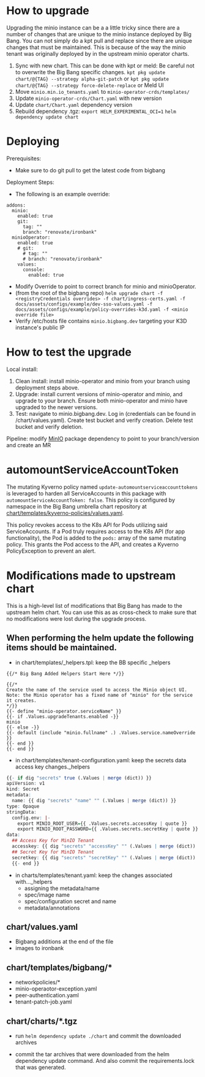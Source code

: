 # How to upgrade

Upgrading the minio instance can be a a little tricky since there are a number of changes that are unique to the minio instance deployed by Big Bang.
You can not simply do a kpt pull and replace since there are unique changes that must be maintained.   This is because of the way the minio tenant was originally deployed by
in the upstream minio operator charts.

 1. Sync with new chart. This can be done with kpt or meld:  Be careful not to overwrite the Big Bang specific changes.
 `kpt pkg update chart/@{TAG} --strategy alpha-git-patch`
 or
 `kpt pkg update chart/@{TAG} --strategy force-delete-replace`
 or
 Meld UI
 1. Move `minio.min.io_tenants.yaml` to `minio-operator-crds/templates/`
 1. Update `minio-operator-crds/Chart.yaml` with new version
 1. Update `chart/Chart.yaml` dependency version
 1. Rebuild dependency .tgz:
 `export HELM_EXPERIMENTAL_OCI=1`
 `helm dependency update chart`

# Deploying

Prerequisites:
- Make sure to do git pull to get the latest code from bigbang

Deployment Steps:
- The following is an example override:
```
addons:
  minio:
    enabled: true
    git:
      tag: ""
      branch: "renovate/ironbank"   
  minioOperator:
    enabled: true
    # git:
      # tag: ""
      # branch: "renovate/ironbank"
    values:
      console:
        enabled: true
```
- Modify Override to point to correct branch for minio and minioOperator.
- (from the root of the bigbang repo) `helm upgrade chart -f <registryCredentials overrides> -f chart/ingress-certs.yaml -f docs/assets/configs/example/dev-sso-values.yaml -f docs/assets/configs/example/policy-overrides-k3d.yaml -f <minio override file>`
- Verify /etc/hosts file contains `minio.bigbang.dev` targeting your K3D instance's public IP

# How to test the upgrade

Local install:
1. Clean install:
install minio-operator and minio from your branch using deployment steps above.
1. Upgrade:
install current versions of minio-operator and minio, and upgrade to your branch. Ensure both minio-operator and minio have upgraded to the newer versions.
1. Test:
navigate to minio.bigbang.dev.  Log in (credentials can be found in /chart/values.yaml).  Create test bucket and verify creation.  Delete test bucket and verify deletion.

Pipeline:
modify [MinIO](https://repo1.dso.mil/platform-one/big-bang/apps/application-utilities/minio/-/blob/main/tests/dependencies.yaml) package dependency to point to your branch/version and create an MR

# automountServiceAccountToken
The mutating Kyverno policy named `update-automountserviceaccounttokens` is leveraged to harden all ServiceAccounts in this package with `automountServiceAccountToken: false`. This policy is configured by namespace in the Big Bang umbrella chart repository at [chart/templates/kyverno-policies/values.yaml](https://repo1.dso.mil/big-bang/bigbang/-/blob/master/chart/templates/kyverno-policies/values.yaml?ref_type=heads).

This policy revokes access to the K8s API for Pods utilizing said ServiceAccounts. If a Pod truly requires access to the K8s API (for app functionality), the Pod is added to the `pods:` array of the same mutating policy. This grants the Pod access to the API, and creates a Kyverno PolicyException to prevent an alert.

# Modifications made to upstream chart
This is a high-level list of modifications that Big Bang has made to the upstream helm chart. You can use this as as cross-check to make sure that no modifications were lost during the upgrade process.

## When performing the helm update the following items should be maintained.
- in chart/templates/_helpers.tpl: keep the BB specific _helpers
```
{{/* Big Bang Added Helpers Start Here */}}

{{/*
Create the name of the service used to access the Minio object UI.
Note: the Minio operator has a fixed name of "minio" for the service it creates.
*/}}
{{- define "minio-operator.serviceName" }}
{{- if .Values.upgradeTenants.enabled -}}
minio
{{- else -}}
{{- default (include "minio.fullname" .) .Values.service.nameOverride }}
{{- end }}
{{- end }}

```
- in chart/templates/tenant-configuration.yaml:  keep the secrets data access key changes._helpers
```r
{{- if dig "secrets" true (.Values | merge (dict)) }}
apiVersion: v1
kind: Secret
metadata:
  name: {{ dig "secrets" "name" "" (.Values | merge (dict)) }}
type: Opaque
stringData:
  config.env: |-
    export MINIO_ROOT_USER={{ .Values.secrets.accessKey | quote }}
    export MINIO_ROOT_PASSWORD={{ .Values.secrets.secretKey | quote }}
data:
  ## Access Key for MinIO Tenant
  accesskey: {{ dig "secrets" "accessKey" "" (.Values | merge (dict)) | b64enc }}
  ## Secret Key for MinIO Tenant
  secretkey: {{ dig "secrets" "secretKey" "" (.Values | merge (dict)) | b64enc }}
  {{- end }}
```
- in charts/templates/tenant.yaml:  keep the changes associated with..._helpers
    - assigning the metadata/name
    - spec/image name
    - spec/configuration secret and name
    - metadata/annotations

##  chart/values.yaml
- Bigbang additions at the end of the file
- images to ironbank

## chart/templates/bigbang/*
- networkpolicies/*
- minio-operaotor-exception.yaml
- peer-authentication.yaml
- tenant-patch-job.yaml

##  chart/charts/*.tgz
- run ```helm dependency update ./chart``` and commit the downloaded archives

- commit the tar archives that were downloaded from the helm dependency update command. And also commit the requirements.lock that was generated.
